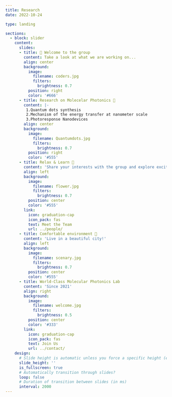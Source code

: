 ```yaml
---
title: Research
date: 2022-10-24

type: landing

sections:
  - block: slider
    content:
      slides:
      - title: 👋 Welcome to the group
        content: Take a look at what we are working on...
        align: center
        background:
          image:
            filename: coders.jpg
            filters:
              brightness: 0.7
          position: right
          color: '#666'
      - title: Research on Molecelar Photonics 📌
        content: |-
         1.Quantum dots synthesis
         2.Mechanism of the energy transfer at nanometer scale
         3.Photoresponse Nanodevices
        align: center
        background:
          image:
            filename: Quantumdots.jpg
            filters:
              brightness: 0.7
          position: right
          color: '#555'
      - title: Relax & Learn 🌸
        content: 'Share your interests with the group and explore exciting new topics together!'
        align: left
        background:
          image:
            filename: flower.jpg
            filters:
              brightness: 0.7
          position: center
          color: '#555'
        link:
          icon: graduation-cap
          icon_pack: fas
          text: Meet the Team
          url: ../people/
      - title: Comfortable environment 🌅
        content: 'Live in a beautiful city!'
        align: left
        background:
          image:
            filename: scenary.jpg
            filters:
              brightness: 0.7
          position: center
          color: '#555'
      - title: World-Class Molecular Photonics Lab
        content: 'Since 2021'
        align: right
        background:
          image:
            filename: welcome.jpg
            filters:
              brightness: 0.5
          position: center
          color: '#333'
        link:
          icon: graduation-cap
          icon_pack: fas
          text: Join Us
          url: ../contact/
    design:
      # Slide height is automatic unless you force a specific height (e.g. '400px')
      slide_height: ''
      is_fullscreen: true
      # Automatically transition through slides?
      loop: false
      # Duration of transition between slides (in ms)
      interval: 2000
---
```

